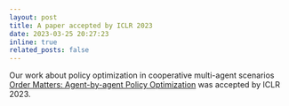 ```yaml
---
layout: post
title: A paper accepted by ICLR 2023
date: 2023-03-25 20:27:23
inline: true
related_posts: false
---
```


Our work about policy optimization in cooperative multi-agent scenarios [Order Matters: Agent-by-agent Policy Optimization](https://openreview.net/forum?id=Q-neeWNVv1) was accepted by ICLR 2023.
